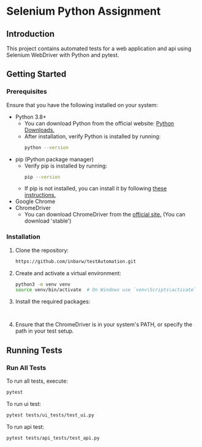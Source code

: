# Selenium Python Assignment 

## Introduction
This project contains automated tests for a web application and api using Selenium WebDriver with Python and pytest.

## Getting Started

### Prerequisites
Ensure that you have the following installed on your system:
- Python 3.8+
  - You can download Python from the official website: [Python Downloads.](https://www.python.org/downloads/)
  - After installation, verify Python is installed by running:
    ```bash
    python --version
- pip (Python package manager)
  - Verify pip is installed by running:
    ```bash
    pip --version
  - If pip is not installed, you can install it by following [these instructions.](https://pip.pypa.io/en/stable/installation/)
- Google Chrome
- ChromeDriver
  - You can download ChromeDriver from the [official site.](https://googlechromelabs.github.io/chrome-for-testing/) (You can download 'stable')

### Installation
1. Clone the repository:
    ```bash
    https://github.com/inbarw/testAutomation.git
   ```
2. Create and activate a virtual environment:
    ```bash
    python3 -m venv venv
    source venv/bin/activate  # On Windows use `venv\Scripts\activate`
    ```
3. Install the required packages:
    ```bash
                
    ```
4. Ensure that the ChromeDriver is in your system's PATH, or specify the path in your test setup.

## Running Tests
### Run All Tests
To run all tests, execute:
```bash
pytest
```
To run ui test:
```bash
pytest tests/ui_tests/test_ui.py
```
To run api test:
```bash
pytest tests/api_tests/test_api.py
```